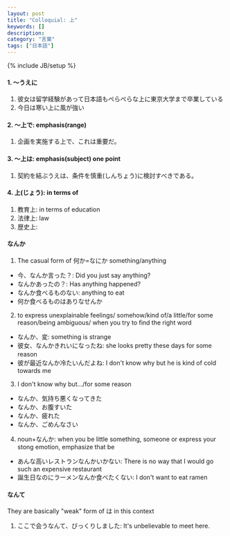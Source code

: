 ```yaml
---
layout: post
title: "Colloquial: 上"
keywords: []
description: 
category: "言葉"
tags: ["日本語"]
---
```

{% include JB/setup %}

#### 1. 〜うえに
1. 彼女は留学経験があって日本語もぺらぺらな上に東京大学まで卒業している
2. 今日は寒い上に風が強い

#### 2. 〜上で: emphasis(range)
1. 企画を実施する上で、これは重要だ。

#### 3. 〜上は: emphasis(subject) one point
1. 契約を結ぶうえは、条件を慎重(しんちょう)に検討すべきである。




#### 4. 上(じょう): in terms of 
1. 教育上: in terms of education
2. 法律上:             law
3. 歴史上:



#### なんか

1. The casual form of 何か=なにか something/anything
- 今、なんか言った？: Did you just say anything?
- なんかあったの？: Has anything happened?
- なんか食べるものない: anything to eat
- 何か食べるものはありなせんか

2. to express unexplainable feelings/ somehow/kind of/a little/for some
   reason/being ambiguous/ when you try to find the right word
- なんか、変: something is strange
- 彼女、なんかきれいになったね: she looks pretty these days for some reason　
- 彼が最近なんか冷たいんだよね: I don't know why but he is kind of cold towards
  me

3. I don't know why but.../for some reason
- なんか、気持ち悪くなってきた
- なんか、お腹すいた
- なんか、疲れた
- なんか、ごめんなさい

4. noun+なんか: when you be little something, someone or express your stong
   emotion, emphasize that be
- あんな高いレストランなんかいかない: There is no way that I would go such an
  expensive restaurant
- 誕生日なのにラーメンなんか食べたくない: I don't want to eat ramen


#### なんて
They are basically "weak" form of は in this context
1. ここで会うなんて、びっくりしました: It's unbelievable to meet here.





